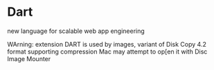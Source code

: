Dart
====

new language for scalable web app engineering

WArning: 
extension DART is used by images, variant of Disk Copy 4.2 format supporting compression
Mac may attempt to op[en it with Disc Image Mounter
